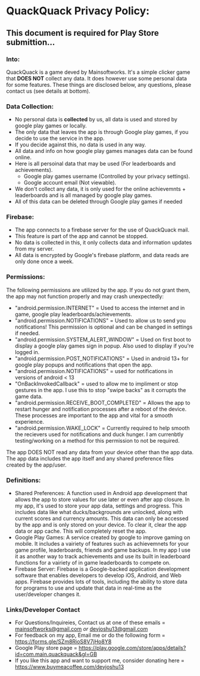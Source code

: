 # QuackQuack Privacy Policy:

## This document is required for Play Store submittion... 

### Into:
QuackQuack is a game deved by Mainsoftworks.
It's a simple clicker game that **DOES NOT** collect any data. 
It does however use some personal data for some features. 
These things are disclosed below, any questions, please contact us (see details at bottom).

### Data Collection:
- No personal data is **collected** by us, all data is used and stored by google play games or locally.
- The only data that leaves the app is through Google play games, if you decide to use the service in the app.
- If you decide against this, no data is used in any way.
- All data and info on how google play games manages data can be found online.
- Here is all persoinal data that may be used (For leaderboards and achievements).
    - Google play games username (Controlled by your privacy settings).
    - Google account email (Not viewable).
- We don't collect any data, it is only used for the online achievemnts + leaderboards and is all managed by google play games.
- All of this data can be deleted through Google play games if needed


### Firebase:
- The app connects to a firebase server for the use of QuackQuack mail. 
- This feature is part of the app and cannot be stopped.
- No data is collected in this, it only collects data and information updates from my server.
- All data is encrypted by Google's firebase platform, and data reads are only done once a week.


### Permissions:
The following permissions are utilized by the app. If you do not grant them, the app may not function properly and may crash unexpectedly:

- "android.permission.INTERNET" = Used to access the internet and in game, google play leaderboards/achievements.
- "android.permission.NOTIFICATIONS" = Used to allow us to send you notifications! This permission is optional and can be changed in settings if needed.
- "android.permission.SYSTEM_ALERT_WINDOW" = Used on first boot to display a google play games sign in popup. Also used to display if you're logged in.
- "android.permission.POST_NOTIFICATIONS" = Used in android 13+ for google play popups and notifications that open the app.
- "android.permission.NOTIFICATIONS" = used for notifications in versions of android < 13
- "OnBackInvokedCallback" = used to allow me to impliment or stop gestures in the app. I use this to stop "swipe backs" as it corrupts the game data.
- "android.permission.RECEIVE_BOOT_COMPLETED" = Allows the app to restart hunger and notification processes after a reboot of the device. These processes are important to the app and vital for a smooth experience.
- "android.permission.WAKE_LOCK" = Currently required to help smooth the recievers used for notifications and duck hunger. I am currenbtly testing/working on a method for this permission to not be required.

The app DOES NOT read any data from your device other than the app data. The app data includes the app itself and any shared preference files created by the app/user.


### Definitions:
- Shared Preferences: A function used in Android app development that allows the app to store values for use later or even after app closure. In my app, it's used to store your app data, settings and progress. This includes data like what ducks/backgrounds are unlocked, along with current scores and currency amounts. This data can only be accessed by the app and is only stored on your device. To clear it, clear the app data or app cache. This will completely reset the app.
- Google Play Games: A service created by google to improve gaming on mobile. It includes a vairiety of features such as achievemnets for your game profile, leaderboards, friends and game backups. In my app I use it as another way to track achievements and use its built in leaderboard functions for a vairiety of in game leaderboards to compete on.
- Firebase Server: Firebase is a Google-backed application development software that enables developers to develop iOS, Android, and Web apps. Firebase provides lots of tools, including the ability to store data for programs to use and update that data in real-time as the user/developer changes it.


### Links/Developer Contact

- For Questions/Inquireies, Contact us at one of these emails = mainsoftworks@gmail.com *or* devjoshu13@gmail.com
- For feedback on my app, Email me or do the following form = https://forms.gle/SZm8RioS8V7jHo8Y8
- Google Play store page = https://play.google.com/store/apps/details?id=com.main.quackquack&gl=GB
- If you like this app and want to support me, consider donating here = https://www.buymeacoffee.com/devjoshu13
